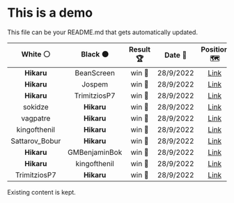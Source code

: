 # This is a demo

This file can be your README.md that gets automatically updated.

<!--START_SECTION:chessStats-->
<!-- Automatically generated with https://github.com/Balastrong/chess-stats-action -->

| White ⚪ | Black ⚫ | Result 🏆 | Date 📅 | Position 🗺️ |
|:---:|:---:|:---:|:---:|:---:|
| **Hikaru** | BeanScreen | win 🥇 | 28/9/2022 | <a href="http://www.ee.unb.ca/cgi-bin/tervo/fen.pl?select=5k2/r5p1/P7/2BB4/5P2/8/7P/7K b - -">Link</a> |
| **Hikaru** | Jospem | win 🥇 | 28/9/2022 | <a href="http://www.ee.unb.ca/cgi-bin/tervo/fen.pl?select=1r4k1/3R3p/2Ppp1p1/1p6/5P2/4P2P/6PK/8 b - -">Link</a> |
| **Hikaru** | TrimitziosP7 | win 🥇 | 28/9/2022 | <a href="http://www.ee.unb.ca/cgi-bin/tervo/fen.pl?select=5R2/6kp/4N3/1p1Q4/5p1r/1P1qB3/6PP/7K b - -">Link</a> |
| sokidze | **Hikaru** | win 🥇 | 28/9/2022 | <a href="http://www.ee.unb.ca/cgi-bin/tervo/fen.pl?select=8/8/7K/3p2Q1/2nP1q2/4k3/8/8 w - -">Link</a> |
| vagpatre | **Hikaru** | win 🥇 | 28/9/2022 | <a href="http://www.ee.unb.ca/cgi-bin/tervo/fen.pl?select=7k/8/7P/p5p1/Pp2BpP1/1P6/1KP5/3r4 w - -">Link</a> |
| kingofthenil | **Hikaru** | win 🥇 | 28/9/2022 | <a href="http://www.ee.unb.ca/cgi-bin/tervo/fen.pl?select=5r1k/6b1/4R2p/7P/1p1PP1p1/4P3/1P3qPK/2Q2B2 w - -">Link</a> |
| Sattarov_Bobur | **Hikaru** | win 🥇 | 28/9/2022 | <a href="http://www.ee.unb.ca/cgi-bin/tervo/fen.pl?select=8/1p1k1p2/p7/3p2pp/6P1/Pq1r3P/1b2Q2R/2K1B3 w - -">Link</a> |
| **Hikaru** | GMBenjaminBok | win 🥇 | 28/9/2022 | <a href="http://www.ee.unb.ca/cgi-bin/tervo/fen.pl?select=5rk1/RP4pp/5p2/8/6P1/8/5PPK/8 b - -">Link</a> |
| **Hikaru** | kingofthenil | win 🥇 | 28/9/2022 | <a href="http://www.ee.unb.ca/cgi-bin/tervo/fen.pl?select=4R1k1/6p1/pp3p1p/3r1P2/3P2P1/1P6/PB3R1P/6K1 b - -">Link</a> |
| TrimitziosP7 | **Hikaru** | win 🥇 | 28/9/2022 | <a href="http://www.ee.unb.ca/cgi-bin/tervo/fen.pl?select=3k4/8/3p4/n1pP4/N1P4p/3K1P1p/8/8 w - -">Link</a> |

<!--END_SECTION:chessStats-->

Existing content is kept.
